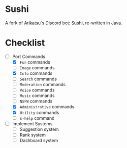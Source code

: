 # Sushi
A fork of [Arikatsu](https://github.com/Arikatsu)'s Discord bot: [Sushi](https://github.com/Arikatsu/Sushi-rewrite), re-written in Java.

# Checklist
- [ ] Port Commands
  - [x] `Fun` commands
  - [ ] `Image` commands
  - [x] `Info` commands
  - [ ] `Search` commands
  - [ ] `Moderation` commands
  - [ ] `Voice` commands
  - [ ] `Music` commands
  - [ ] `NSFW` commands
  - [x] `Administrative` commands
  - [x] `Utility` commands
  - [ ] `s-help` command
- [ ] Implement Systems
  - [ ] Suggestion system
  - [ ] Rank system
  - [ ] Dashboard system
